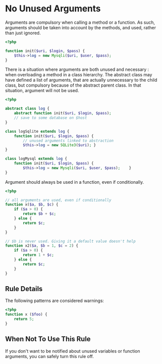 <!-- Good Practices -->
# No Unused Arguments

Arguments are compulsory when calling a method or a function. As such, arguments should be taken into account by the methods, and used, rather than just ignored. 

```php
<?php

function init($uri, $login, $pass) {
	$this->log = new Mysqli($uri, $user, $pass);
}

```

There is a situation where arguments are both unused and necessary : when overloading a method in a class hierarchy. The abstract class may have defined a list of arguments, that are actually unnecessary to the child class, but compulsory because of the abstract parent class. In that situation, argument will not be used. 

```php
<?php

abstract class log {
	abstract function init($uri, $login, $pass);
	// save to some database on $host
}

class logSqlite extends log {
	function init($uri, $login, $pass) {
		// unused arguments linked to abstraction
		$this->log = new SQLite3($uri);	}
}

class logMysql extends log {
	function init($uri, $login, $pass) {
		$this->log = new Mysqli($uri, $user, $pass);	}
}

```

Argument should always be used in a function, even if conditionally.

```php
<?php

// all arguments are used, even if conditionally
function x($a, $b, $c) {
	if ($a > 0) {
		return $b + $c;
	} else {
		return $c;
	}
}

// $b is never used. Giving it a default value doesn't help
function x2($a, $b = 1, $c = 2) {
	if ($a > 0) {
		return 1 + $c;
	} else {
		return $c;
	}
}

```


## Rule Details

The following patterns are considered warnings:

```php
<?php
function x ($foo) {
    return 5;
}

```


## When Not To Use This Rule

If you don't want to be notified about unused variables or function arguments, you can safely turn this rule off.
